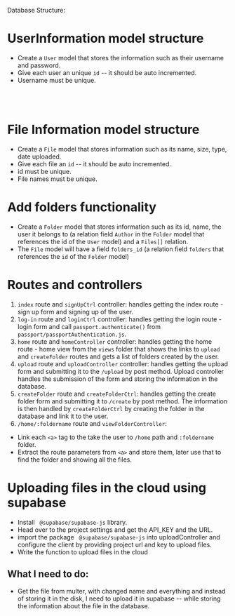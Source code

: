 Database Structure:

# UserInformation model structure
- Create a `User` model that stores the information such as their username and password.
- Give each user an unique `id` -- it should be auto incremented.
- Username must be unique.
<br>
<br>

# File Information model structure
- Create a `File` model  that stores information such as its name, size, type, date uploaded.
- Give each file an `id` -- it should be auto incremented.
- id must be unique.
- File names must be unique.


# Add folders functionality
- Create a `Folder` model that stores information such as its id, name, the user it belongs to (a relation field `Author` in the `Folder` model that references the id of the `User` model) and a `Files[]` relation.
- The `File` model will have a field `folders_id` (a relation field `folders` that references the `id` of the `Folder` model)


# Routes and controllers
1. `index` route and `signUpCtrl` controller: handles getting the index route - sign up form and signing up of the user.
2. `log-in` route and `loginCtrl` controller: handles getting the login route - login form and call `passport.authenticate()` from `passport/passportAuthentication.js`.
3. `home` route and `homeController` controller: handles getting the home route - home view from the `views` folder that shows the links to `upload` and `createFolder` routes and gets a list of folders created by the user.
4. `upload` route and `uploadController` controller: handles getting the upload form and submitting it to the `/upload` by post method. Upload controller handles the submission of the form and storing the information in the database.
5. `createFolder` route and `createFolderCtrl`: handles getting the create folder form and submitting it to `/create` by post method. The information is then handled by `createFolderCtrl` by creating the folder in the database and link it to the user.
6. `/home/:foldername` route and `viewFolderController`:
- Link each `<a>` tag to the take the user to `/home` path and `:foldername` folder.
- Extract the route parameters from `<a>` and store them, later use that to find the folder and showing all the files.


#  Uploading  files in the cloud using supabase
- Install ` @supabase/supabase-js` library.
- Head over to the project settings and get the API_KEY and the URL.
- import the package ` @supabase/supabase-js` into uploadController and configure the client by providing project url and key to upload files.
- Write the function to upload files in the cloud

## What I need to do:
- Get the file from multer, with changed name and everything and instead of storing it in  the disk, I need to upload it in supabase -- while storing the information about the  file in the database.